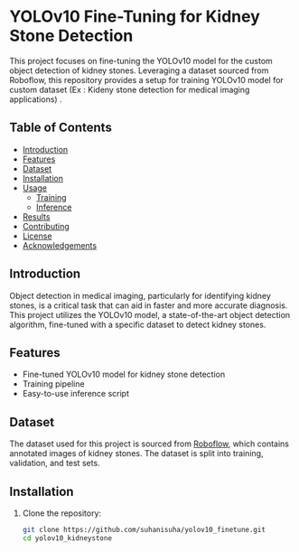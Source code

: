 # YOLOv10 Fine-Tuning for Kidney Stone Detection

This project focuses on fine-tuning the YOLOv10 model for the custom object detection of kidney stones. Leveraging a dataset sourced from Roboflow, this repository provides a setup for training YOLOv10 model for custom dataset (Ex : Kideny stone detection for medical imaging applications) .

## Table of Contents

- [Introduction](#introduction)
- [Features](#features)
- [Dataset](#dataset)
- [Installation](#installation)
- [Usage](#usage)
  - [Training](#training)
  - [Inference](#inference)
- [Results](#results)
- [Contributing](#contributing)
- [License](#license)
- [Acknowledgements](#acknowledgements)

## Introduction

Object detection in medical imaging, particularly for identifying kidney stones, is a critical task that can aid in faster and more accurate diagnosis. This project utilizes the YOLOv10 model, a state-of-the-art object detection algorithm, fine-tuned with a specific dataset to detect kidney stones.

## Features

- Fine-tuned YOLOv10 model for kidney stone detection
- Training pipeline
- Easy-to-use inference script


## Dataset

The dataset used for this project is sourced from [Roboflow](https://roboflow.com/), which contains annotated images of kidney stones. The dataset is split into training, validation, and test sets. 

## Installation

1. Clone the repository:

   ```bash
   git clone https://github.com/suhanisuha/yolov10_finetune.git
   cd yolov10_kidneystone
